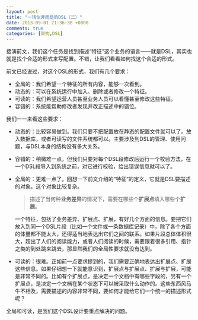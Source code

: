 ```yaml
---
layout: post
title: "一场似非而是的DSL（二）"
date: 2013-09-01 21:36:38 +0800
comments: true
categories: [架构,DSL]
---
```



接演前文，我们这个任务是找到描述“特征”这个业务的语言——就是DSL，其实也就是找个合适的形式来写配置。不错，让我们看看如何找这个合适的形式。
<!-- more -->
前文已经说过，对这个DSL的形式，我们有几个要求：

* 全局的：我们希望一个特征的所有内容，能够一次看到。
* 动态的：可以在系统运行中加入、删除或者修改一个特征。
* 可读的：我们希望运营人员甚至业务人员可以看懂甚至修改这些特征。
* 容错的：系统能帮助修改者发现并改正描述中的错位。

我们一一来看这些要求：

* 动态的：比较容易做到。我们只要不把配置放在静态的配置文件就可以了。放入数据库，或者可读写的文件系统都可以。主要涉及到DSL的管理、使用问题，与DSL本身的结构没有多大关系。
* 容错的：稍微难一点。但我们只要对每个DSL段修改后运行一个校验方法，在一个DSL段导入到系统之前，对它进行校验，给出错误信息就可以了。
* 全局的：更难一点了。回想一下前文介绍的“特征“的定义，它就是DSL要描述的对象。这个对象比较复杂。
	> 描述了当何种**业务差异**的情况下，需要在哪些个**扩展点**填入哪些个**扩展**。

	一个特征，包括了业务差异、扩展点、扩展，有好几个方面的信息。要把它们放入到同一个DSL片段（比如一个文件或一条数据库记录）中，除了各个方面的体量都不能太大，还得适当地表达出它们之间的联系。如果片段总体体积很大，超出了人们的阅读能力，或者人们阅读的时候，需要跟着很多引用、指针之类的到处跳来跳去，那显然我们的全局性要求就没有达到。
* 可读的：很难。正如前一点要求提到的，我们需要正确地表达出扩展点、扩展这些信息。如果仔细想一下就能意识到，扩展点与扩展点、扩展与扩展，可能是非常不同的。比如有个扩展点，是决定一个文档中有哪些字段的，另有一个扩展点，是决定一个文档在某个状态下可以被采取什么动作的。这些东西风马牛不相及，需要描述的内容非常不同，要如何才能给它们一个统一的描述形式呢？

全局和可读，是我们这个DSL设计要重点解决的问题。
